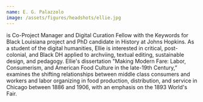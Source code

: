 ```yaml
---
name: E. G. Palazzolo
image: /assets/figures/headshots/ellie.jpg
---
```


is Co-Project Manager and Digital Curation Fellow with the Keywords for Black Louisiana project and PhD candidate in History at Johns Hopkins. As a student of the digital humanities, Ellie is interested in critical, post-colonial, and Black DH applied to archviing, textual editing, sustainable design, and pedagogy. Ellie's dissertation "Making Modern Fare: Labor, Consumerism, and American Food Culture in the late-19th Century,” examines the shifting relationships between middle class consumers and workers and labor organizing in food production, distribution, and service in Chicago between 1886 and 1906, with an emphasis on the 1893 World's Fair.
